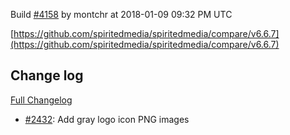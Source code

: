 Build [#4158](https://circleci.com/gh/spiritedmedia/spiritedmedia/4158) by montchr at 2018-01-09 09:32 PM UTC

[https://github.com/spiritedmedia/spiritedmedia/compare/v6.6.7](https://github.com/spiritedmedia/spiritedmedia/compare/v6.6.7)
## Change log
[Full Changelog](https://github.com/spiritedmedia/spiritedmedia/compare/v6.6.6...v6.6.7)

 - [#2432](https://github.com/spiritedmedia/spiritedmedia/pull/2432): Add gray logo icon PNG images
